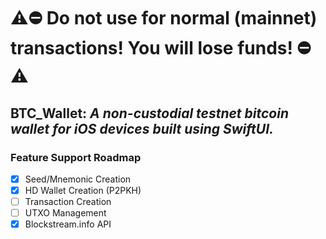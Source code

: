 # ⚠️⛔️ Do not use for normal (mainnet) transactions! You will lose funds! ⛔️⚠️
## BTC_Wallet: _A non-custodial testnet bitcoin wallet for iOS devices built using SwiftUI._

### Feature Support Roadmap
  * [x] Seed/Mnemonic Creation
  * [x] HD Wallet Creation (P2PKH)
  * [ ] Transaction Creation
  * [ ] UTXO Management
  * [x] Blockstream.info API
